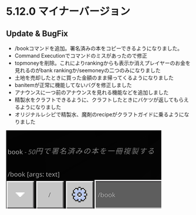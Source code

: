 # 5.12.0 マイナーバージョン
## Update & BugFix

* /bookコマンドを追加。署名済みの本をコピーできるようになりました。
* Command Executionでコマンドのミスがあったので修正
* topmoneyを削除。これによりrankingからも表示か消えプレイヤーのお金を見れるのがbank rankingか/seemoneyの二つのみになりました
* 土地を売却したときに買った金額のまま帰ってくるようになりました
* banitemが正常に機能してないバグを修正しました
* アナウンスに一つ前のアナウンスを見れる機能などを追加しました
* 精製水をクラフトできるように、クラフトしたときにバケツが返してもらえるようになりました
* オリジナルレシピで精製水、魔剤のrecipeがクラフトガイドに乗るようになりました

![](pictures/5.12.0/a49f3e17abb4947b960f7e1f3964a77f.png)